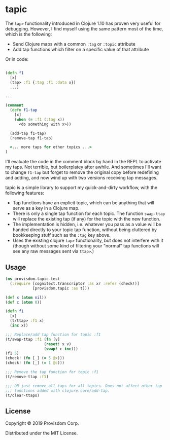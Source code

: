 # tapic

The `tap>` functionality introduced in Clojure 1.10 has proven
very useful for debugging. However, I find myself using the same
pattern most of the time, which is the following:

* Send Clojure maps with a common `:tag` or `:topic` attribute
* Add tap functions which filter on a specific value of that attribute

Or in code:

```clj

(defn f1
  [x]
  (tap> :f1 {:tag :f1 :data x})
  ...)

...

(comment
  (defn f1-tap
    [x]
    (when (= :f1 (:tag x))
      <do something with x>))

  (add-tap f1-tap)
  (remove-tap f1-tap)

  <... more taps for other topics ...>
)
```

I'll evaluate the code in the comment block by hand in the REPL to activate
my taps. Not terrible, but boilerplatey after awhile. And sometimes I'll want
to change `f1-tap` but forget to remove the original copy before redefining
and adding, and now wind up with two versions receiving tap messages.

tapic is a simple library to support my quick-and-dirty workflow, with the
following features:

* Tap functions have an explicit topic, which can be anything that will
serve as a key in a Clojure map.
* There is only a single tap function for each topic. The function `swap-ttap`
will replace the existing tap (if any) for the topic with the new function.
* The implementation is hidden, i.e. whatever you pass as a value will be
handed directly to your topic tap function, without being cluttered by
bookkeeping stuff such as the `:tag` key above.
* Uses the existing clojure `tap>` functionality, but does not interfere
with it (though without some kind of filtering your "normal" tap functions
will see any raw messages sent via `ttap>`.)

## Usage

```clj
(ns provisdom.tapic-test
  (:require [cognitect.transcriptor :as xr :refer (check!)]
            [provisdom.tapic :as t]))

(def x (atom nil))
(def c (atom 0))

(defn f1
  [x]
  (t/ttap> :f1 x)
  (inc x))

;;; Replace/add tap function for topic :f1
(t/swap-ttap :f1 (fn [v]
                 (reset! x v)
                 (swap! c inc)))
(f1 5)
(check! (fn [_] (= 5 @x)))
(check! (fn [_] (= 1 @c)))

;;; Remove the tap function for topic :f1
(t/remove-ttap :f1)

;;; OR just remove all taps for all topics. Does not affect other tap
;;; functions added with clojure.core/add-tap.
(t/clear-ttaps)
```

## License

Copyright © 2019 Provisdom Corp.

Distributed under the MIT License.
